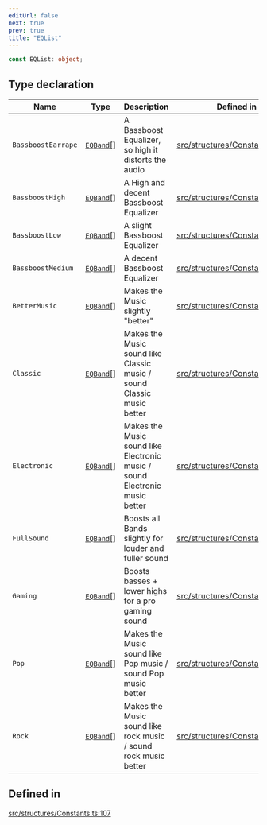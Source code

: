 ```yaml
---
editUrl: false
next: true
prev: true
title: "EQList"
---
```


```ts
const EQList: object;
```

## Type declaration

| Name | Type | Description | Defined in |
| ------ | ------ | ------ | ------ |
| `BassboostEarrape` | [`EQBand`](/api/interfaces/eqband/)[] | A Bassboost Equalizer, so high it distorts the audio | [src/structures/Constants.ts:109](https://github.com/appujet/lavalink-client/blob/4880e032861893b27e80b7c2d6c36639afbb3479/src/structures/Constants.ts#L109) |
| `BassboostHigh` | [`EQBand`](/api/interfaces/eqband/)[] | A High and decent Bassboost Equalizer | [src/structures/Constants.ts:127](https://github.com/appujet/lavalink-client/blob/4880e032861893b27e80b7c2d6c36639afbb3479/src/structures/Constants.ts#L127) |
| `BassboostLow` | [`EQBand`](/api/interfaces/eqband/)[] | A slight Bassboost Equalizer | [src/structures/Constants.ts:163](https://github.com/appujet/lavalink-client/blob/4880e032861893b27e80b7c2d6c36639afbb3479/src/structures/Constants.ts#L163) |
| `BassboostMedium` | [`EQBand`](/api/interfaces/eqband/)[] | A decent Bassboost Equalizer | [src/structures/Constants.ts:145](https://github.com/appujet/lavalink-client/blob/4880e032861893b27e80b7c2d6c36639afbb3479/src/structures/Constants.ts#L145) |
| `BetterMusic` | [`EQBand`](/api/interfaces/eqband/)[] | Makes the Music slightly "better" | [src/structures/Constants.ts:181](https://github.com/appujet/lavalink-client/blob/4880e032861893b27e80b7c2d6c36639afbb3479/src/structures/Constants.ts#L181) |
| `Classic` | [`EQBand`](/api/interfaces/eqband/)[] | Makes the Music sound like Classic music / sound Classic music better | [src/structures/Constants.ts:217](https://github.com/appujet/lavalink-client/blob/4880e032861893b27e80b7c2d6c36639afbb3479/src/structures/Constants.ts#L217) |
| `Electronic` | [`EQBand`](/api/interfaces/eqband/)[] | Makes the Music sound like Electronic music / sound Electronic music better | [src/structures/Constants.ts:252](https://github.com/appujet/lavalink-client/blob/4880e032861893b27e80b7c2d6c36639afbb3479/src/structures/Constants.ts#L252) |
| `FullSound` | [`EQBand`](/api/interfaces/eqband/)[] | Boosts all Bands slightly for louder and fuller sound | [src/structures/Constants.ts:270](https://github.com/appujet/lavalink-client/blob/4880e032861893b27e80b7c2d6c36639afbb3479/src/structures/Constants.ts#L270) |
| `Gaming` | [`EQBand`](/api/interfaces/eqband/)[] | Boosts basses + lower highs for a pro gaming sound | [src/structures/Constants.ts:288](https://github.com/appujet/lavalink-client/blob/4880e032861893b27e80b7c2d6c36639afbb3479/src/structures/Constants.ts#L288) |
| `Pop` | [`EQBand`](/api/interfaces/eqband/)[] | Makes the Music sound like Pop music / sound Pop music better | [src/structures/Constants.ts:235](https://github.com/appujet/lavalink-client/blob/4880e032861893b27e80b7c2d6c36639afbb3479/src/structures/Constants.ts#L235) |
| `Rock` | [`EQBand`](/api/interfaces/eqband/)[] | Makes the Music sound like rock music / sound rock music better | [src/structures/Constants.ts:199](https://github.com/appujet/lavalink-client/blob/4880e032861893b27e80b7c2d6c36639afbb3479/src/structures/Constants.ts#L199) |

## Defined in

[src/structures/Constants.ts:107](https://github.com/appujet/lavalink-client/blob/4880e032861893b27e80b7c2d6c36639afbb3479/src/structures/Constants.ts#L107)
